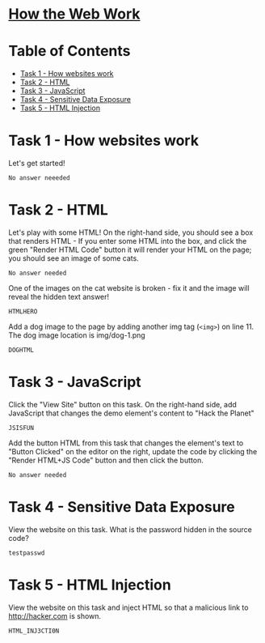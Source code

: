 
# [How the Web Work](https://tryhackme.com/room/howwebsiteswork)

# Table of Contents
- [Task 1 - How websites work](#task-1---how-websites-work)
- [Task 2 - HTML](#task-2---html)
- [Task 3 - JavaScript](#task-3---javascript)
- [Task 4 - Sensitive Data Exposure](#task-4---sensitive-data-exposure)
- [Task 5 - HTML Injection](#task-5---html-injection)

# Task 1 - How websites work
Let's get started!
```
No answer neeeded
```

# Task 2 - HTML
Let's play with some HTML! On the right-hand side, you should see a box that renders HTML - If you enter some HTML into the box, and click the green "Render HTML Code" button it will render your HTML on the page; you should see an image of some cats.

```
No answer needed
```
One of the images on the cat website is broken - fix it and the image will reveal the hidden text answer!

```
HTMLHERO
```
Add a dog image to the page by adding another img tag (```<img>```) on line 11. The dog image location is img/dog-1.png

```
DOGHTML
```


# Task 3 - JavaScript
Click the "View Site" button on this task. On the right-hand side, add JavaScript that changes the demo element's content to "Hack the Planet"
```
JSISFUN
```
Add the button HTML from this task that changes the element's text to "Button Clicked" on the editor on the right, update the code by clicking the "Render HTML+JS Code" button and then click the button.
```
No answer needed
```

# Task 4 - Sensitive Data Exposure
View the website on this task. What is the password hidden in the source code?
```
testpasswd
```

# Task 5 - HTML Injection
View the website on this task and inject HTML so that a malicious link to http://hacker.com is shown.
```
HTML_INJ3CTI0N
```
